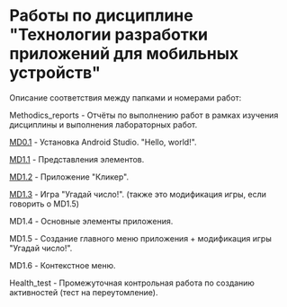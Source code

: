 # Работы по дисциплине "Технологии разработки приложений для мобильных устройств"

Описание соответствия между папками и номерами работ: 


Methodics_reports - Отчёты по выполнению работ в рамках изучения дисциплины и выполнения лабораторных работ.


[MD0.1](https://github.com/Valyaevgeorgiy/Android_projects/tree/main/My_first_application) - Установка Android Studio. "Hello, world!".


[MD1.1](https://github.com/Valyaevgeorgiy/Android_projects/tree/main/Sec_app_layouts) - Представления элементов. 


[MD1.2](https://github.com/Valyaevgeorgiy/Android_projects/tree/main/Clicker) - Приложение "Кликер".


[MD1.3](https://github.com/Valyaevgeorgiy/Android_projects/tree/main/Guess_number) - Игра "Угадай число!". (также это модификация игры, если говорить о MD1.5)


MD1.4 - Основные элементы приложения.


MD1.5 - Создание главного меню приложения + модификация игры "Угадай число!".


MD1.6 - Контекстное меню.


Health_test - Промежуточная контрольная работа по созданию активностей (тест на переутомление).

